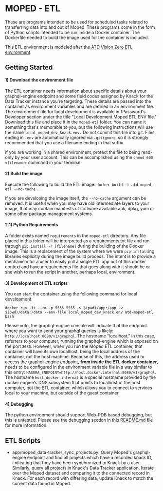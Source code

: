 # MOPED - ETL

These are programs intended to be used for scheduled tasks related to transferring data into and out of Moped. These programs come in the form of Python scripts intended to be run inside a Docker container. The Dockerfile needed to build the image used for the container is included.

This ETL environment is modeled after the [ATD Vision Zero ETL environment](https://github.com/cityofaustin/atd-vz-data/atd-etl).

## Getting Started
#### 1) Download the environment file
The ETL container needs information about specific details about your graphql-engine endpoint and some field codes assigned by Knack for the Data Tracker instance you're targeting. These details are passed into the container as environment variables and are defined in an environment file. The environment file for local development is available in 1Password's Developer section under the title "Local Development Moped ETL ENV file." Download this file and place it in the `moped-etl` folder. You can name it something that's memorable to you, but the following instructions will use the name `local_moped_dev_knack.env.` Do not commit this file into git. Files ending in `.env` are automatically ignored via `.gitignore`, so it is strongly recommended that you use a filename ending in that suffix.

If you are working in a shared environment, protect the file to being read-only by your user account. This can be accomplished using the `chmod 600 <filename>` command in your terminal. 

#### 2) Build the image
Execute the following to build the ETL image: `docker build -t atd-moped-etl --no-cache .` 

If you are developing the image itself, the `--no-cache` argument can be removed. It is useful when you may have old intermediate layers to your image, that may contain manifests of software available apk, dpkg, yum or some other package management systems.

#### 2.1) Python Requirements
A folder exists named `requirements` in the `moped-etl` directory. Any file placed in this folder will be interpreted as a requirements.txt file and run through `pip install -r [filename]` during the building of the Docker image. This is a replacement of the system where we were `pip install`ing libraries explicitly during the image build process. The intent is to provide a mechanism for a user to easily pull a single ETL app out of this docker context and have a requirements file that goes along with it should he or she wish to run the script in another, perhaps local, environment. 

#### 3) Development of ETL scripts
You can start the container using the following command for local development.

`docker run -it --rm -p 5555:5555 -v $(pwd)/app:/app -v $(pwd)/data:/data --env-file local_moped_dev_knack.env atd-moped-etl bash`

Please note, the graphql-engine console will indicate that the endpoint where you want to send your graphql queries is likely: `http://localhost:8080/v1/graphql`. The hostname "localhost," in this case, referrers to your computer, running the graphql-engine which is exposed on the port `8080`.  However, when you run the Moped ETL container, that container will have its own localhost, being the local address of the container, not the host machine. Because of this, the address used to access the graphql-engine endpoint, **from inside the ETL docker container**, needs to be configured in the environment variable file in a way similar to this entry: `HASURA_ENDPOINT=http://host.docker.internal:8080/v1/graphql`. The hostname `host.docker.internal` is a special hostname provided by the docker engine's DNS subsystem that points to localhost of the host computer, not the ETL container, which allows you to connect to services local to your machine, but outside of the guest container.

#### 4) Debugging
The python environment should support Web-PDB based debugging, but this is untested. Please see the debugging section in this [README.md](https://github.com/cityofaustin/atd-vz-data/blob/master/atd-etl/README.md) file for more information. 

## ETL Scripts

* app/moped_data-tracker_sync_projects.py: Query Moped's graphql-engine endpoint and find all projects which have a recorded knack ID, indicating that they have been synchronized to Knack by a user. Similarly, query all projects in Knack's Data Tracker application. Iterate over the Moped dataset and comparing it to the connected record in Knack. For each record with differing data, update Knack to match the current data found in Moped. 